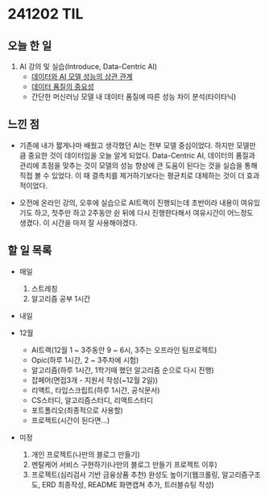 # 241202 TIL

## 오늘 한 일
1. AI 강의 및 실습(Introduce, Data-Centric AI)
    - [데이터와 AI 모델 성능의 상관 관계](../AI/데이터와%20AI%20모델%20성능의%20상관관계.md)
    - [데이터 품질의 중요성](../AI/좋은%20데이터와%20나쁜%20데이터.md)
    - 간단한 머신러닝 모델 내 데이터 품질에 따른 성능 차이 분석(타이타닉)

## 느낀 점
- 기존에 내가 짧게나마 배웠고 생각했던 AI는 전부 모델 중심이었다. 하지만 모델만큼 중요한 것이 데이터임을 오늘 알게 되었다. Data-Centric AI, 데이터의 품질과 관리에 초점을 맞추는 것이 모델의 성능 향상에 큰 도움이 된다는 것을 실습을 통해 직접 볼 수 있었다. 이 때 결측치를 제거하기보다는 평균치로 대체하는 것이 더 효과적이었다.

- 오전에 온라인 강의, 오후에 실습으로 AI트랙이 진행되는데 초반이라 내용이 여유있기도 하고, 첫주만 하고 2주동안 쉰 뒤에 다시 진행한다해서 여유시간이 어느정도 생겼다. 이 시간을 마저 잘 사용해야겠다.

## 할 일 목록
  - 매일
    1. 스트레칭
    2. 알고리즘 공부 1시간

  - 내일
  
  - 12월
    - AI트랙(12월 1 ~ 3주동안 9 ~ 6시, 3주는 오프라인 팀프로젝트)
    - Opic(하루 1시간, 2 ~ 3주차에 시험)
    - 알고리즘(하루 1시간, 1학기때 했던 알고리즘 순으로 다시 진행)
    - 잡페어(면접3개 - 지원서 작성(~12월 2일))
    - 리액트, 타입스크립트(하루 1시간, 공식문서)
    - CS스터디, 알고리즘스터디, 리액트스터디
    - 포트폴리오(최종적으로 사용할)
    - 프로젝트(시간이 된다면...)

  - 미정
    1. 개인 프로젝트(나만의 블로그 만들기)
    2. 멘탈케어 서비스 구현하기(나만의 블로그 만들기 프로젝트 이후)
    3. 프로젝트(심리검사 기반 금융상품 추천) 완성도 높이기(웹크롤링, 알고리즘구조도, ERD 최종작성, README 화면캡쳐 추가, 트러블슈팅 작성)